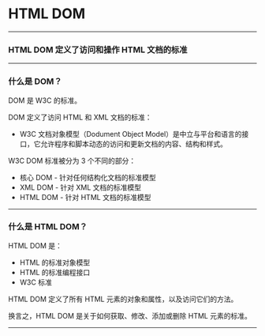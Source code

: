 # HTML DOM

---

### HTML DOM 定义了访问和操作 HTML 文档的标准

---

### 什么是 DOM？

DOM 是 W3C 的标准。

DOM 定义了访问 HTML 和 XML 文档的标准：

* W3C 文档对象模型（Dodument Object Model）是中立与平台和语言的接口，它允许程序和脚本动态的访问和更新文档的内容、结构和样式。

W3C DOM 标准被分为 3 个不同的部分：

* 核心 DOM - 针对任何结构化文档的标准模型
* XML DOM - 针对 XML 文档的标准模型
* HTML DOM - 针对 HTML 文档的标准模型

---

### 什么是 HTML DOM？

HTML DOM 是：

* HTML 的标准对象模型
* HTML 的标准编程接口
* W3C 标准

HTML DOM 定义了所有 HTML 元素的对象和属性，以及访问它们的方法。

换言之，HTML DOM 是关于如何获取、修改、添加或删除 HTML 元素的标准。

---
